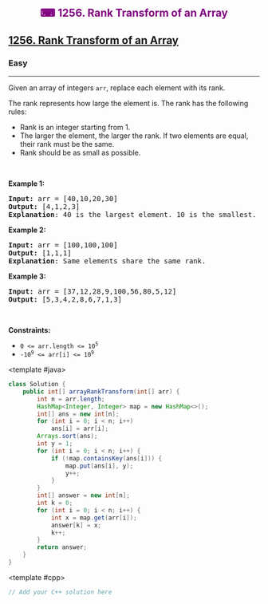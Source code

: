 <div align = "center">
<h style = "margin-bottom: 0px; margin-top: 0px; color : purple;" align = "center" class = "header">

## ⌨ 1256. Rank Transform of an Array

</h>
</div>

<h2><a href="https://leetcode.com/problems/rank-transform-of-an-array" target = "_blank">1256. Rank Transform of an Array</a></h2><h3>Easy</h3><hr><p>Given an array of integers&nbsp;<code>arr</code>, replace each element with its rank.</p>

<p>The rank represents how large the element is. The rank has the following rules:</p>

<ul>
	<li>Rank is an integer starting from 1.</li>
	<li>The larger the element, the larger the rank. If two elements are equal, their rank must be the same.</li>
	<li>Rank should be as small as possible.</li>
</ul>

<p>&nbsp;</p>
<p><strong class="example">Example 1:</strong></p>

<pre>
<strong>Input:</strong> arr = [40,10,20,30]
<strong>Output:</strong> [4,1,2,3]
<strong>Explanation</strong>: 40 is the largest element. 10 is the smallest. 20 is the second smallest. 30 is the third smallest.</pre>

<p><strong class="example">Example 2:</strong></p>

<pre>
<strong>Input:</strong> arr = [100,100,100]
<strong>Output:</strong> [1,1,1]
<strong>Explanation</strong>: Same elements share the same rank.
</pre>

<p><strong class="example">Example 3:</strong></p>

<pre>
<strong>Input:</strong> arr = [37,12,28,9,100,56,80,5,12]
<strong>Output:</strong> [5,3,4,2,8,6,7,1,3]
</pre>

<p>&nbsp;</p>
<p><strong>Constraints:</strong></p>

<ul>
	<li><code>0 &lt;= arr.length &lt;= 10<sup>5</sup></code></li>
	<li><code>-10<sup>9</sup>&nbsp;&lt;= arr[i] &lt;= 10<sup>9</sup></code></li>
</ul>

<CodeTabs :languages="[ { name: 'C++', slot: 'cpp' }, { name: 'Java', slot: 'java' } ]">

<template #java>

```java
class Solution {
    public int[] arrayRankTransform(int[] arr) {
        int n = arr.length;
        HashMap<Integer, Integer> map = new HashMap<>();
        int[] ans = new int[n];
        for (int i = 0; i < n; i++)
            ans[i] = arr[i];
        Arrays.sort(ans);
        int y = 1;
        for (int i = 0; i < n; i++) {
            if (!map.containsKey(ans[i])) {
                map.put(ans[i], y);
                y++;
            }
        }
        int[] answer = new int[n];
        int k = 0;
        for (int i = 0; i < n; i++) {
            int x = map.get(arr[i]);
            answer[k] = x;
            k++;
        }
        return answer;
    }
}
```

</template>

<template #cpp>

```cpp
// Add your C++ solution here
```

</template>

</CodeTabs>
